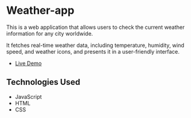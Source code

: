 # Weather-app

This is a web application that allows users to check the current weather information for any city worldwide. 

It fetches real-time weather data, including temperature, humidity, wind speed, and weather icons, and presents it in a user-friendly interface.

- [Live Demo](https://kudoo39.github.io/Weather-app/)

## Technologies Used

- JavaScript
- HTML
- CSS


